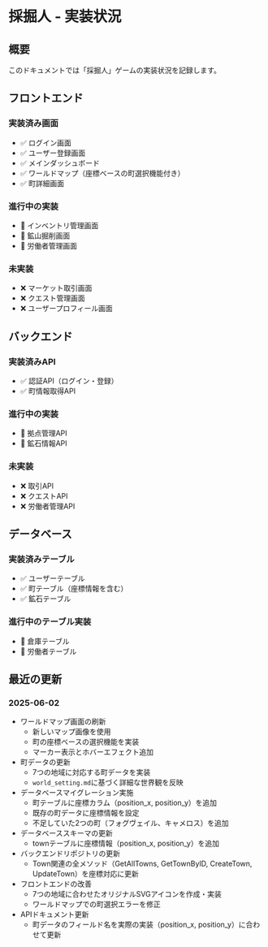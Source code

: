 # 採掘人 - 実装状況

## 概要

このドキュメントでは「採掘人」ゲームの実装状況を記録します。

## フロントエンド

### 実装済み画面
- ✅ ログイン画面
- ✅ ユーザー登録画面
- ✅ メインダッシュボード
- ✅ ワールドマップ（座標ベースの町選択機能付き）
- ✅ 町詳細画面

### 進行中の実装
- 🔄 インベントリ管理画面
- 🔄 鉱山掘削画面
- 🔄 労働者管理画面

### 未実装
- ❌ マーケット取引画面
- ❌ クエスト管理画面
- ❌ ユーザープロフィール画面

## バックエンド

### 実装済みAPI
- ✅ 認証API（ログイン・登録）
- ✅ 町情報取得API

### 進行中の実装
- 🔄 拠点管理API
- 🔄 鉱石情報API

### 未実装
- ❌ 取引API
- ❌ クエストAPI
- ❌ 労働者管理API

## データベース

### 実装済みテーブル
- ✅ ユーザーテーブル
- ✅ 町テーブル（座標情報を含む）
- ✅ 鉱石テーブル

### 進行中のテーブル実装
- 🔄 倉庫テーブル
- 🔄 労働者テーブル

## 最近の更新

### 2025-06-02
- ワールドマップ画面の刷新
  - 新しいマップ画像を使用
  - 町の座標ベースの選択機能を実装
  - マーカー表示とホバーエフェクト追加
- 町データの更新
  - 7つの地域に対応する町データを実装
  - `world_setting.md`に基づく詳細な世界観を反映
- データベースマイグレーション実施
  - 町テーブルに座標カラム（position_x, position_y）を追加
  - 既存の町データに座標情報を設定
  - 不足していた2つの町（フォグヴェイル、キャメロス）を追加
- データベーススキーマの更新
  - townテーブルに座標情報（position_x, position_y）を追加
- バックエンドリポジトリの更新
  - Town関連の全メソッド（GetAllTowns, GetTownByID, CreateTown, UpdateTown）を座標対応に更新
- フロントエンドの改善
  - 7つの地域に合わせたオリジナルSVGアイコンを作成・実装
  - ワールドマップでの町選択エラーを修正
- APIドキュメント更新
  - 町データのフィールド名を実際の実装（position_x, position_y）に合わせて更新
